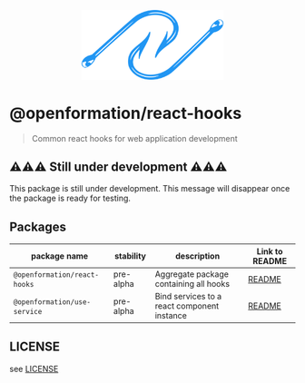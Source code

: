 <p align="center">

<img width="250" src="./hooks.svg" alt="Two fishing hooks">

</p>


# @openformation/react-hooks

> Common react hooks for web application development

## ⚠⚠⚠ Still under development ⚠⚠⚠

This package is still under development. This message will disappear once the package is ready for testing.

## Packages

| package name | stability | description | Link to README |
|-|-|-|-|
| `@openformation/react-hooks` | pre-alpha | Aggregate package containing all hooks | [README](./packages/react-hooks/README.md) |
| `@openformation/use-service` | pre-alpha | Bind services to a react component instance | [README](./packages/use-service/README.md) |

## LICENSE

see [LICENSE](./LICENSE)
